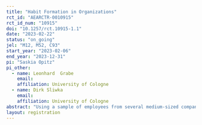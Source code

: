 ```yaml
---
title: "Habit Formation in Organizations"
rct_id: "AEARCTR-0010915"
rct_id_num: "10915"
doi: "10.1257/rct.10915-1.1"
date: "2023-02-22"
status: "on_going"
jel: "M12, M52, C93"
start_year: "2023-02-06"
end_year: "2023-12-31"
pi: "Saskia Opitz"
pi_other:
  - name: Leonhard  Grabe
    email: 
    affiliation: University of Cologne
  - name: Dirk Sliwka
    email: 
    affiliation: University of Cologne
abstract: "Using a sample of employees from several medium-sized companies, we investigate whether incentivizing employees to repeat a behavior several times over a certain period of time can lead to habit formation. We implement a monetary incentive for service employees who report a sales opportunity at least once a week over a period of four weeks. The incentive is available for twelve weeks. First, we test whether employees report more sales opportunities during the period in which they can receive the incentive. Then we test whether they continue to report more sales opportunities after the end of the intervention period, suggesting habit formation."
layout: registration
---
```


